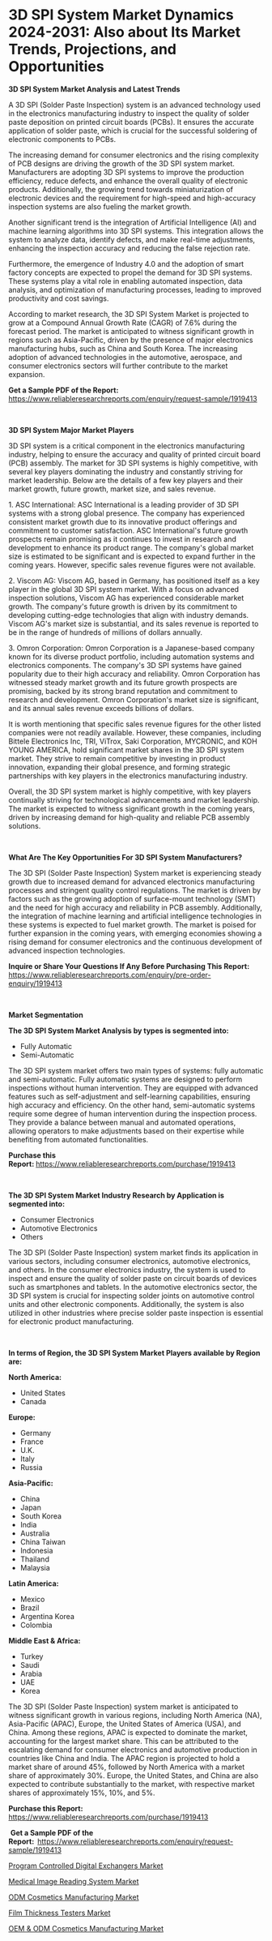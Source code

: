 <p><h1>3D SPI System Market Dynamics 2024-2031: Also about Its Market Trends, Projections, and Opportunities</h1></p><p><strong>3D SPI System Market Analysis and Latest Trends</strong></p>
<p><p>A 3D SPI (Solder Paste Inspection) system is an advanced technology used in the electronics manufacturing industry to inspect the quality of solder paste deposition on printed circuit boards (PCBs). It ensures the accurate application of solder paste, which is crucial for the successful soldering of electronic components to PCBs.</p><p>The increasing demand for consumer electronics and the rising complexity of PCB designs are driving the growth of the 3D SPI system market. Manufacturers are adopting 3D SPI systems to improve the production efficiency, reduce defects, and enhance the overall quality of electronic products. Additionally, the growing trend towards miniaturization of electronic devices and the requirement for high-speed and high-accuracy inspection systems are also fueling the market growth.</p><p>Another significant trend is the integration of Artificial Intelligence (AI) and machine learning algorithms into 3D SPI systems. This integration allows the system to analyze data, identify defects, and make real-time adjustments, enhancing the inspection accuracy and reducing the false rejection rate.</p><p>Furthermore, the emergence of Industry 4.0 and the adoption of smart factory concepts are expected to propel the demand for 3D SPI systems. These systems play a vital role in enabling automated inspection, data analysis, and optimization of manufacturing processes, leading to improved productivity and cost savings.</p><p>According to market research, the 3D SPI System Market is projected to grow at a Compound Annual Growth Rate (CAGR) of 7.6% during the forecast period. The market is anticipated to witness significant growth in regions such as Asia-Pacific, driven by the presence of major electronics manufacturing hubs, such as China and South Korea. The increasing adoption of advanced technologies in the automotive, aerospace, and consumer electronics sectors will further contribute to the market expansion.</p></p>
<p><strong>Get a Sample PDF of the Report:&nbsp;</strong> <a href="https://www.reliableresearchreports.com/enquiry/request-sample/1919413">https://www.reliableresearchreports.com/enquiry/request-sample/1919413</a></p>
<p>&nbsp;</p>
<p><strong>3D SPI System Major Market Players</strong></p>
<p><p>3D SPI system is a critical component in the electronics manufacturing industry, helping to ensure the accuracy and quality of printed circuit board (PCB) assembly. The market for 3D SPI systems is highly competitive, with several key players dominating the industry and constantly striving for market leadership. Below are the details of a few key players and their market growth, future growth, market size, and sales revenue.</p><p>1. ASC International: ASC International is a leading provider of 3D SPI systems with a strong global presence. The company has experienced consistent market growth due to its innovative product offerings and commitment to customer satisfaction. ASC International's future growth prospects remain promising as it continues to invest in research and development to enhance its product range. The company's global market size is estimated to be significant and is expected to expand further in the coming years. However, specific sales revenue figures were not available.</p><p>2. Viscom AG: Viscom AG, based in Germany, has positioned itself as a key player in the global 3D SPI system market. With a focus on advanced inspection solutions, Viscom AG has experienced considerable market growth. The company's future growth is driven by its commitment to developing cutting-edge technologies that align with industry demands. Viscom AG's market size is substantial, and its sales revenue is reported to be in the range of hundreds of millions of dollars annually.</p><p>3. Omron Corporation: Omron Corporation is a Japanese-based company known for its diverse product portfolio, including automation systems and electronics components. The company's 3D SPI systems have gained popularity due to their high accuracy and reliability. Omron Corporation has witnessed steady market growth and its future growth prospects are promising, backed by its strong brand reputation and commitment to research and development. Omron Corporation's market size is significant, and its annual sales revenue exceeds billions of dollars.</p><p>It is worth mentioning that specific sales revenue figures for the other listed companies were not readily available. However, these companies, including Bittele Electronics Inc, TRI, ViTrox, Saki Corporation, MYCRONIC, and KOH YOUNG AMERICA, hold significant market shares in the 3D SPI system market. They strive to remain competitive by investing in product innovation, expanding their global presence, and forming strategic partnerships with key players in the electronics manufacturing industry.</p><p>Overall, the 3D SPI system market is highly competitive, with key players continually striving for technological advancements and market leadership. The market is expected to witness significant growth in the coming years, driven by increasing demand for high-quality and reliable PCB assembly solutions.</p></p>
<p>&nbsp;</p>
<p><strong>What Are The Key Opportunities For 3D SPI System Manufacturers?</strong></p>
<p><p>The 3D SPI (Solder Paste Inspection) System market is experiencing steady growth due to increased demand for advanced electronics manufacturing processes and stringent quality control regulations. The market is driven by factors such as the growing adoption of surface-mount technology (SMT) and the need for high accuracy and reliability in PCB assembly. Additionally, the integration of machine learning and artificial intelligence technologies in these systems is expected to fuel market growth. The market is poised for further expansion in the coming years, with emerging economies showing a rising demand for consumer electronics and the continuous development of advanced inspection technologies.</p></p>
<p><strong>Inquire or Share Your Questions If Any Before Purchasing This Report:</strong> <a href="https://www.reliableresearchreports.com/enquiry/pre-order-enquiry/1919413">https://www.reliableresearchreports.com/enquiry/pre-order-enquiry/1919413</a></p>
<p>&nbsp;</p>
<p><strong>Market Segmentation</strong></p>
<p><strong>The 3D SPI System Market Analysis by types is segmented into:</strong></p>
<p><ul><li>Fully Automatic</li><li>Semi-Automatic</li></ul></p>
<p><p>The 3D SPI system market offers two main types of systems: fully automatic and semi-automatic. Fully automatic systems are designed to perform inspections without human intervention. They are equipped with advanced features such as self-adjustment and self-learning capabilities, ensuring high accuracy and efficiency. On the other hand, semi-automatic systems require some degree of human intervention during the inspection process. They provide a balance between manual and automated operations, allowing operators to make adjustments based on their expertise while benefiting from automated functionalities.</p></p>
<p><strong>Purchase this Report:&nbsp;</strong><a href="https://www.reliableresearchreports.com/purchase/1919413">https://www.reliableresearchreports.com/purchase/1919413</a></p>
<p>&nbsp;</p>
<p><strong>The 3D SPI System Market Industry Research by Application is segmented into:</strong></p>
<p><ul><li>Consumer Electronics</li><li>Automotive Electronics</li><li>Others</li></ul></p>
<p><p>The 3D SPI (Solder Paste Inspection) system market finds its application in various sectors, including consumer electronics, automotive electronics, and others. In the consumer electronics industry, the system is used to inspect and ensure the quality of solder paste on circuit boards of devices such as smartphones and tablets. In the automotive electronics sector, the 3D SPI system is crucial for inspecting solder joints on automotive control units and other electronic components. Additionally, the system is also utilized in other industries where precise solder paste inspection is essential for electronic product manufacturing.</p></p>
<p>&nbsp;</p>
<p><strong>In terms of Region, the 3D SPI System Market Players available by Region are:</strong></p>
<p>
    <p> <strong> North America: </strong>
        <ul>
            <li>United States</li>
            <li>Canada</li>
        </ul>
        </p> 
    <p> <strong> Europe: </strong>
        <ul>
            <li>Germany</li>
            <li>France</li>
            <li>U.K.</li>
            <li>Italy</li>
            <li>Russia</li>
        </ul>
        </p> 
    <p> <strong> Asia-Pacific: </strong>
        <ul>
            <li>China</li>
            <li>Japan</li>
            <li>South Korea</li>
            <li>India</li>
            <li>Australia</li>
            <li>China Taiwan</li>
            <li>Indonesia</li>
            <li>Thailand</li>
            <li>Malaysia</li>
        </ul>
        </p> 
    <p> <strong> Latin America: </strong>
        <ul>
            <li>Mexico</li>
            <li>Brazil</li>
            <li>Argentina Korea</li>
            <li>Colombia</li>
        </ul>
        </p> 
    <p> <strong> Middle East & Africa: </strong>
        <ul>
            <li>Turkey</li>
            <li>Saudi</li>
            <li>Arabia</li>
            <li>UAE</li>
            <li>Korea</li>
        </ul>
    </p>
    </p>
<p><p>The 3D SPI (Solder Paste Inspection) system market is anticipated to witness significant growth in various regions, including North America (NA), Asia-Pacific (APAC), Europe, the United States of America (USA), and China. Among these regions, APAC is expected to dominate the market, accounting for the largest market share. This can be attributed to the escalating demand for consumer electronics and automotive production in countries like China and India. The APAC region is projected to hold a market share of around 45%, followed by North America with a market share of approximately 30%. Europe, the United States, and China are also expected to contribute substantially to the market, with respective market shares of approximately 15%, 10%, and 5%.</p></p>
<p><strong>Purchase this Report: </strong><a href="https://www.reliableresearchreports.com/purchase/1919413">https://www.reliableresearchreports.com/purchase/1919413</a></p>
<p>&nbsp;<strong>Get a Sample PDF of the Report:&nbsp;&nbsp;</strong><a href="https://www.reliableresearchreports.com/enquiry/request-sample/1919413">https://www.reliableresearchreports.com/enquiry/request-sample/1919413</a></p>
<p><strong></strong></p>
<p><p><a href="https://github.com/PeterParrish5/Market-Research-Report-List-2/blob/main/program-controlled-digital-exchangers-market.md">Program Controlled Digital Exchangers Market</a></p><p><a href="https://medium.com/@reganklocko456458/medical-image-reading-system-market-analysis-and-sze-forecasted-for-period-from-2023-to-2030-bba6273a7552">Medical Image Reading System Market</a></p><p><a href="https://medium.com/@reganklocko456458/odm-cosmetics-manufacturing-market-research-report-its-history-and-forecast-2023-to-2030-d58a327633be">ODM Cosmetics Manufacturing Market</a></p><p><a href="https://github.com/CliffMedina6/Market-Research-Report-List-2/blob/main/film-thickness-testers-market.md">Film Thickness Testers Market</a></p><p><a href="https://medium.com/@reganklocko456458/oem-amp-odm-cosmetics-manufacturing-nbsp-market-focuses-on-market-share-size-and-projected-44e29948d449">OEM & ODM Cosmetics Manufacturing Market</a></p></p>